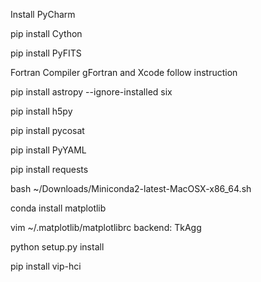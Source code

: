 Install PyCharm

pip install Cython

pip install PyFITS

Fortran Compiler gFortran and Xcode follow instruction

pip install astropy --ignore-installed six

pip install h5py

pip install pycosat

pip install PyYAML

pip install requests

bash ~/Downloads/Miniconda2-latest-MacOSX-x86_64.sh

conda install matplotlib

vim ~/.matplotlib/matplotlibrc
backend: TkAgg

<cd to proper> python setup.py install

<in PyCharm Terminal> pip install vip-hci


